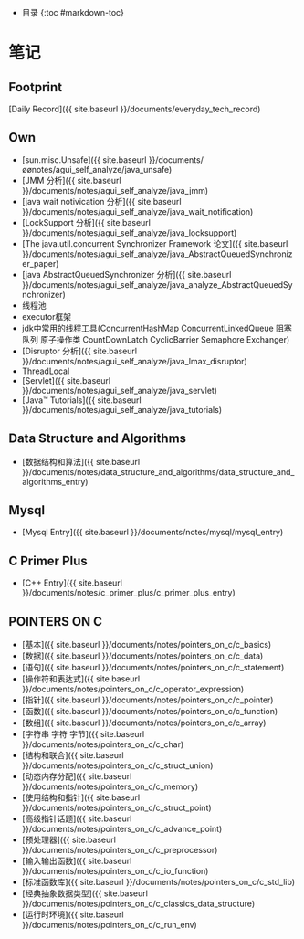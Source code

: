 - 目录
{:toc #markdown-toc}	

# 笔记

## Footprint
[Daily Record]({{ site.baseurl }}/documents/everyday_tech_record)

## Own
- [sun.misc.Unsafe]({{ site.baseurl }}/documents/øønotes/agui_self_analyze/java_unsafe)
- [JMM 分析]({{ site.baseurl }}/documents/notes/agui_self_analyze/java_jmm)
- [java wait notivication 分析]({{ site.baseurl }}/documents/notes/agui_self_analyze/java_wait_notification) 
- [LockSupport 分析]({{ site.baseurl }}/documents/notes/agui_self_analyze/java_locksupport)
- [The java.util.concurrent Synchronizer Framework 论文]({{ site.baseurl }}/documents/notes/agui_self_analyze/java_AbstractQueuedSynchronizer_paper)
- [java AbstractQueuedSynchronizer 分析]({{ site.baseurl }}/documents/notes/agui_self_analyze/java_analyze_AbstractQueuedSynchronizer)
- 线程池
- executor框架
- jdk中常用的线程工具(ConcurrentHashMap ConcurrentLinkedQueue 阻塞队列 原子操作类 CountDownLatch CyclicBarrier Semaphore Exchanger)
- [Disruptor 分析]({{ site.baseurl }}/documents/notes/agui_self_analyze/java_lmax_disruptor)
- ThreadLocal
- [Servlet]({{ site.baseurl }}/documents/notes/agui_self_analyze/java_servlet)
- [Java™ Tutorials]({{ site.baseurl }}/documents/notes/agui_self_analyze/java_tutorials)

## Data Structure and Algorithms
- [数据结构和算法]({{ site.baseurl }}/documents/notes/data_structure_and_algorithms/data_structure_and_algorithms_entry)

## Mysql
- [Mysql Entry]({{ site.baseurl }}/documents/notes/mysql/mysql_entry)

## C Primer Plus
- [C++ Entry]({{ site.baseurl }}/documents/notes/c_primer_plus/c_primer_plus_entry)



## POINTERS ON C
- [基本]({{ site.baseurl }}/documents/notes/pointers_on_c/c_basics)
- [数据]({{ site.baseurl }}/documents/notes/pointers_on_c/c_data)
- [语句]({{ site.baseurl }}/documents/notes/pointers_on_c/c_statement)
- [操作符和表达式]({{ site.baseurl }}/documents/notes/pointers_on_c/c_operator_expression)
- [指针]({{ site.baseurl }}/documents/notes/pointers_on_c/c_pointer)
- [函数]({{ site.baseurl }}/documents/notes/pointers_on_c/c_function)
- [数组]({{ site.baseurl }}/documents/notes/pointers_on_c/c_array)
- [字符串 字符 字节]({{ site.baseurl }}/documents/notes/pointers_on_c/c_char)
- [结构和联合]({{ site.baseurl }}/documents/notes/pointers_on_c/c_struct_union)
- [动态内存分配]({{ site.baseurl }}/documents/notes/pointers_on_c/c_memory)
- [使用结构和指针]({{ site.baseurl }}/documents/notes/pointers_on_c/c_struct_point)
- [高级指针话题]({{ site.baseurl }}/documents/notes/pointers_on_c/c_advance_point)
- [预处理器]({{ site.baseurl }}/documents/notes/pointers_on_c/c_preprocessor)
- [输入输出函数]({{ site.baseurl }}/documents/notes/pointers_on_c/c_io_function)
- [标准函数库]({{ site.baseurl }}/documents/notes/pointers_on_c/c_std_lib)
- [经典抽象数据类型]({{ site.baseurl }}/documents/notes/pointers_on_c/c_classics_data_structure)
- [运行时环境]({{ site.baseurl }}/documents/notes/pointers_on_c/c_run_env)






